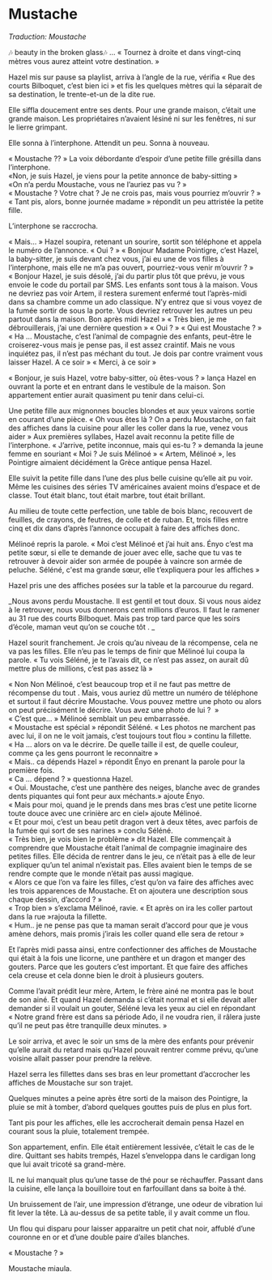 # Mustache

*Traduction: Moustache*


🎶 beauty in the broken glass🎶 … « Tournez à droite et dans vingt-cinq mètres vous aurez atteint votre destination. »   

Hazel mis sur pause sa playlist, arriva à l’angle de la rue, vérifia « Rue des courts Bilboquet, c’est bien ici » et fis les quelques mètres qui la séparait de sa destination, le trente-et-un de la dite rue. 

Elle siffla doucement entre ses dents. Pour une grande maison, c’était une grande maison. Les propriétaires n’avaient lésiné ni sur les fenêtres, ni sur le lierre grimpant.

Elle sonna à l’interphone. Attendit un peu. Sonna à nouveau. 

« Moustache ?? » La voix débordante d’espoir d’une petite fille grésilla dans l’interphone.   
«Non, je suis Hazel, je viens pour la petite annonce de baby-sitting »    
«On n’a perdu Moustache, vous ne l’auriez pas vu ? »   
« Moustache ? Votre chat ? Je ne crois pas, mais vous pourriez m’ouvrir ? »   
« Tant pis, alors, bonne journée madame » répondit un peu attristée la petite fille. 

L’interphone se raccrocha. 

« Mais… » 
Hazel soupira, retenant un sourire, sortit son téléphone et appela le numéro de l’annonce. 
« Oui ? » 
« Bonjour Madame Pointigre, c’est Hazel, la baby-sitter, je suis devant chez vous, j’ai eu une de vos filles à l’interphone, mais elle ne m’a pas ouvert, pourriez-vous venir m’ouvrir ? » 
« Bonjour Hazel, je suis désolé, j’ai du partir plus tôt que prévu, je vous envoie le code du portail par SMS. Les enfants sont tous à la maison. Vous ne devriez pas voir Artem, il restera surement enfermé tout l’après-midi dans sa chambre comme un ado classique. N’y entrez que si vous voyez de la fumée sortir de sous la porte. Vous devriez retrouver les autres un peu partout dans la maison. Bon après midi Hazel »
« Très bien, je me débrouillerais, j’ai une dernière question » 
« Oui ? » 
« Qui est Moustache ? » 
« Ha … Moustache, c’est l’animal de compagnie des enfants, peut-être le croiserez-vous mais je pense pas, il est assez craintif. Mais ne vous inquiétez pas, il n’est pas méchant du tout. Je dois par contre vraiment vous laisser Hazel. A ce soir »
« Merci, à ce soir » 

« Bonjour, je suis Hazel, votre baby-sitter, où êtes-vous ? » lança Hazel en ouvrant la porte et en entrant dans le vestibule de la maison. Son appartement entier aurait quasiment pu tenir dans celui-ci. 

Une petite fille aux mignonnes boucles blondes et aux yeux vairons sortie en courant d’une pièce. « Oh vous êtes là ? On a perdu Moustache, on fait des affiches dans la cuisine pour aller les coller dans la rue, venez vous aider » Aux premières syllabes, Hazel avait reconnu la petite fille de l’interphone. 
« J’arrive, petite inconnue, mais qui es-tu ? » demanda la jeune femme en souriant
« Moi ? Je suis Mélinoé » 
« Artem, Mélinoé », les Pointigre aimaient décidément la Grèce antique pensa Hazel. 

Elle suivit la petite fille dans l’une des plus belle cuisine qu’elle ait pu voir. Même les cuisines des séries TV américaines avaient moins d’espace et de classe. Tout était blanc, tout était marbre, tout était brillant. 
  
Au milieu de toute cette perfection, une table de bois blanc, recouvert de feuilles, de crayons, de feutres, de colle et de ruban. Et, trois filles entre cinq et dix dans d’après l’annonce occupait à faire des affiches donc. 

Mélinoé repris la parole. « Moi c’est Mélinoé et j’ai huit ans. Ényo c’est ma petite sœur, si elle te demande de jouer avec elle, sache que tu vas te retrouver à devoir aider son armée de poupée à vaincre son armée de peluche. Séléné, c'est ma grande sœur, elle t’expliquera pour les affiches »

Hazel pris une des affiches posées sur la table et la parcourue du regard. 

_Nous avons perdu Moustache. Il est gentil et tout doux. Si vous nous aidez à le retrouver, nous vous donnerons cent millions d’euros. Il faut le ramener au 31 rue des courts Bilboquet. Mais pas trop tard parce que les soirs d’école, maman veut qu’on se couche tôt . _

Hazel sourit franchement. Je crois qu’au niveau de la récompense, cela ne va pas les filles. Elle n’eu pas le temps de finir que Mélinoé lui coupa la parole. 
« Tu vois Séléné, je te l’avais dit, ce n’est pas assez, on aurait dû mettre plus de millions, c’est pas assez là » 

« Non Non Mélinoé, c’est beaucoup trop et il ne faut pas mettre de récompense du tout . Mais, vous auriez dû mettre un numéro de téléphone et surtout il faut décrire Moustache. Vous pouvez mettre une photo ou alors on peut précisément le décrire. Vous avez une photo de lui ?  »  
« C’est que… » Mélinoé semblait un peu embarrassée.   
« Moustache est spécial » répondit Séléné. « Les photos ne marchent pas avec lui, il on ne le voit jamais, c’est toujours tout flou » continu la fillette.    
« Ha … alors on va le décrire. De quelle taille il est, de quelle couleur, comme ça les gens pourront le reconnaitre »   
« Mais.. ca dépends Hazel » répondit Ényo en prenant la parole pour la première fois.   
« Ca … dépend ? » questionna Hazel.   
« Oui. Moustache, c’est une panthère des neiges, blanche avec de grandes dents piquantes qui font peur aux méchants.» ajoute Ényo.  
« Mais pour moi, quand je le prends dans mes bras c’est une petite licorne toute douce avec une crinière arc en ciel» ajoute Mélinoé.   
« Et pour moi, c’est un beau petit dragon vert à deux têtes, avec parfois de la fumée qui sort de ses narines » conclu Séléné.   
« Très bien, je vois bien le problème » dit Hazel. Elle commençait à comprendre que Moustache était l’animal de compagnie imaginaire des petites filles. Elle décida de rentrer dans le jeu, ce n’était pas à elle de leur expliquer qu’un tel animal n’existait pas. Elles avaient bien le temps de se rendre compte que le monde n’était pas aussi magique.   
« Alors ce que l’on va faire les filles, c’est qu’on va faire des affiches avec les trois apparences de Moustache. Et on ajoutera une description sous chaque dessin, d’accord ? »   
« Trop bien » s’exclama Mélinoé, ravie. « Et après on ira les coller partout dans la rue »rajouta la fillette.   
« Hum.. je ne pense pas que ta maman serait d’accord pour que je vous amène dehors, mais promis j’irais les coller quand elle sera de retour »  

Et l’après midi passa ainsi, entre confectionner des affiches de Moustache qui était à la fois une licorne, une panthère et un dragon et manger des gouters. Parce que les gouters c’est important. Et que faire des affiches cela creuse et cela donne bien le droit à plusieurs gouters. 

Comme l’avait prédit leur mère, Artem, le frère ainé ne montra pas le bout de son ainé. Et quand Hazel demanda si c’était normal et si elle devait aller demander si il voulait un gouter, Séléné leva les yeux au ciel en répondant « Notre grand frère est dans sa période Ado, il ne voudra rien, il râlera juste qu’il ne peut pas être tranquille deux minutes. »

Le soir arriva, et avec le soir un sms de la mère des enfants pour prévenir qu’elle aurait du retard mais qu’Hazel pouvait rentrer comme prévu, qu’une voisine allait passer pour prendre la relève. 

Hazel serra les fillettes dans ses bras en leur promettant d’accrocher les affiches de Moustache sur son trajet. 

Quelques minutes a peine après être sorti de la maison des Pointigre, la pluie se mit à tomber, d’abord quelques gouttes puis de plus en plus fort. 
  
Tant pis pour les affiches, elle les accrocherait demain pensa Hazel en courant  sous la pluie, totalement trempée.   

Son appartement, enfin. Elle était entièrement lessivée, c’était le cas de le dire.   Quittant ses habits trempés, Hazel s’enveloppa dans le cardigan long que lui avait tricoté sa grand-mère.   

IL ne lui manquait plus qu’une tasse de thé pour se réchauffer. Passant dans la cuisine, elle lança la bouilloire tout en farfouillant dans sa boite à thé.  

Un bruissement de l’air, une impression d’étrange, une odeur de vibration lui fit lever la tête. Là au-dessus de sa petite table, il y avait comme un flou.   

Un flou qui disparu pour laisser apparaitre un petit chat noir, affublé d’une couronne en or et d’une double paire d’ailes blanches.   

« Moustache ? »   

Moustache miaula.   

 